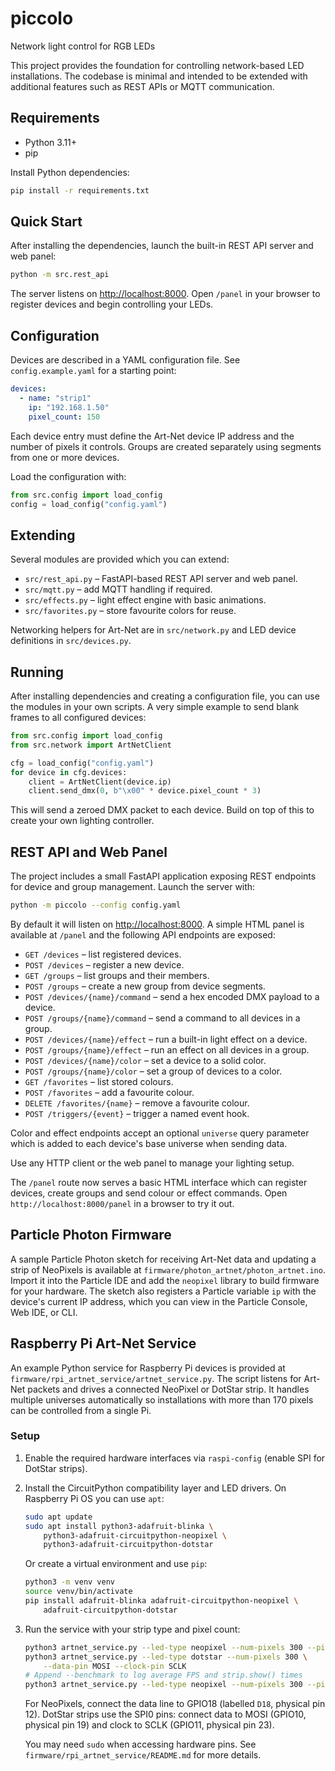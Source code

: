 # piccolo

Network light control for RGB LEDs

This project provides the foundation for controlling network-based LED
installations. The codebase is minimal and intended to be extended with
additional features such as REST APIs or MQTT communication.

## Requirements

* Python 3.11+
* pip

Install Python dependencies:

```bash
pip install -r requirements.txt
```

## Quick Start

After installing the dependencies, launch the built-in REST API server and
web panel:

```bash
python -m src.rest_api
```

The server listens on <http://localhost:8000>. Open `/panel` in your browser
to register devices and begin controlling your LEDs.

## Configuration

Devices are described in a YAML configuration file. See
`config.example.yaml` for a starting point:

```yaml
devices:
  - name: "strip1"
    ip: "192.168.1.50"
    pixel_count: 150
```

Each device entry must define the Art-Net device IP address and the
number of pixels it controls. Groups are created separately using
segments from one or more devices.

Load the configuration with:

```python
from src.config import load_config
config = load_config("config.yaml")
```

## Extending

Several modules are provided which you can extend:

* `src/rest_api.py` – FastAPI-based REST API server and web panel.
* `src/mqtt.py` – add MQTT handling if required.
* `src/effects.py` – light effect engine with basic animations.
* `src/favorites.py` – store favourite colors for reuse.

Networking helpers for Art-Net are in `src/network.py` and LED device
definitions in `src/devices.py`.

## Running

After installing dependencies and creating a configuration file, you can
use the modules in your own scripts. A very simple example to send blank
frames to all configured devices:

```python
from src.config import load_config
from src.network import ArtNetClient

cfg = load_config("config.yaml")
for device in cfg.devices:
    client = ArtNetClient(device.ip)
    client.send_dmx(0, b"\x00" * device.pixel_count * 3)
```

This will send a zeroed DMX packet to each device. Build on top of this
to create your own lighting controller.

## REST API and Web Panel

The project includes a small FastAPI application exposing REST endpoints
for device and group management. Launch the server with:

```bash
python -m piccolo --config config.yaml
```

By default it will listen on <http://localhost:8000>. A simple HTML panel
is available at `/panel` and the following API endpoints are exposed:

* `GET /devices` – list registered devices.
* `POST /devices` – register a new device.
* `GET /groups` – list groups and their members.
* `POST /groups` – create a new group from device segments.
* `POST /devices/{name}/command` – send a hex encoded DMX payload to a device.
* `POST /groups/{name}/command` – send a command to all devices in a group.
* `POST /devices/{name}/effect` – run a built-in light effect on a device.
* `POST /groups/{name}/effect` – run an effect on all devices in a group.
* `POST /devices/{name}/color` – set a device to a solid color.
* `POST /groups/{name}/color` – set a group of devices to a color.
* `GET /favorites` – list stored colours.
* `POST /favorites` – add a favourite colour.
* `DELETE /favorites/{name}` – remove a favourite colour.
* `POST /triggers/{event}` – trigger a named event hook.

Color and effect endpoints accept an optional `universe` query parameter
which is added to each device's base universe when sending data.

Use any HTTP client or the web panel to manage your lighting setup.

The `/panel` route now serves a basic HTML interface which can register
devices, create groups and send colour or effect commands. Open
`http://localhost:8000/panel` in a browser to try it out.

## Particle Photon Firmware

A sample Particle Photon sketch for receiving Art-Net data and updating a strip of NeoPixels is available at `firmware/photon_artnet/photon_artnet.ino`. Import it into the Particle IDE and add the `neopixel` library to build firmware for your hardware. The sketch also registers a Particle variable `ip` with the device's current IP address, which you can view in the Particle Console, Web IDE, or CLI.

## Raspberry Pi Art-Net Service

An example Python service for Raspberry Pi devices is provided at
`firmware/rpi_artnet_service/artnet_service.py`. The script listens for
Art-Net packets and drives a connected NeoPixel or DotStar strip. It
handles multiple universes automatically so installations with more than
170 pixels can be controlled from a single Pi.

### Setup

1. Enable the required hardware interfaces via `raspi-config` (enable SPI for
   DotStar strips).
2. Install the CircuitPython compatibility layer and LED drivers. On Raspberry
   Pi OS you can use `apt`:

   ```sh
   sudo apt update
   sudo apt install python3-adafruit-blinka \
       python3-adafruit-circuitpython-neopixel \
       python3-adafruit-circuitpython-dotstar
   ```

   Or create a virtual environment and use `pip`:

   ```sh
   python3 -m venv venv
   source venv/bin/activate
   pip install adafruit-blinka adafruit-circuitpython-neopixel \
       adafruit-circuitpython-dotstar
   ```

3. Run the service with your strip type and pixel count:

   ```sh
   python3 artnet_service.py --led-type neopixel --num-pixels 300 --pin D18
   python3 artnet_service.py --led-type dotstar --num-pixels 300 \
       --data-pin MOSI --clock-pin SCLK
   # Append --benchmark to log average FPS and strip.show() times
   python3 artnet_service.py --led-type neopixel --num-pixels 300 --pin D18 --benchmark
   ```

   For NeoPixels, connect the data line to GPIO18 (labelled `D18`, physical pin 12).
   DotStar strips use the SPI0 pins: connect data to MOSI (GPIO10, physical pin 19)
   and clock to SCLK (GPIO11, physical pin 23).

   You may need `sudo` when accessing hardware pins. See
`firmware/rpi_artnet_service/README.md` for more details.
